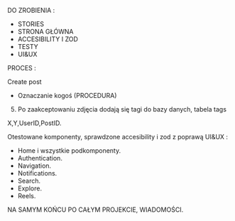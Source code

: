 DO ZROBIENIA :

- STORIES
- STRONA GŁÓWNA
- ACCESIBILITY I ZOD
- TESTY
- UI&UX

PROCES :

Create post

- Oznaczanie kogoś (PROCEDURA)


5. Po zaakceptowaniu zdjęcia dodają się tagi do bazy danych, tabela tags

X,Y,UserID,PostID.

Otestowane komponenty, sprawdzone accesibility i zod z poprawą UI&UX :

- Home i wszystkie podkomponenty.
- Authentication.
- Navigation.
- Notifications.
- Search.
- Explore.
- Reels.

NA SAMYM KOŃCU PO CAŁYM PROJEKCIE, WIADOMOŚCI.
